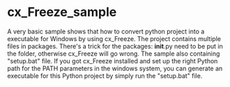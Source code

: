 # cx_Freeze_sample
A very basic sample shows that how to convert python project into a executable for Windows by using cx_Freeze. The project contains multiple files in packages. There's a trick for the packages: __init__.py need to be put in the folder, otherwise cx_Freeze will go wrong. The sample also containing "setup.bat" file. If you got cx_Freeze installed and set up the right Python path for the PATH parameters in the windows system, you can generate an executable for this Python project by simply run the "setup.bat" file.
